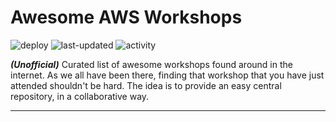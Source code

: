 # **Awesome AWS Workshops**

![deploy](https://github.com/maryamdehaini/ProjectSite/workflows/deploy/badge.svg)
![last-updated](https://img.shields.io/github/last-commit/maryamdehaini/ProjectSite?color=CB006D&label=last%20updated)
![activity](https://img.shields.io/github/commit-activity/m/maryamdehaini/ProjectSite)

_**(Unofficial)**_ Curated list of awesome workshops found around in the internet.
As we all have been there, finding that workshop that you have just attended shouldn't be hard.
The idea is to provide an easy central repository, in a collaborative way.

---


